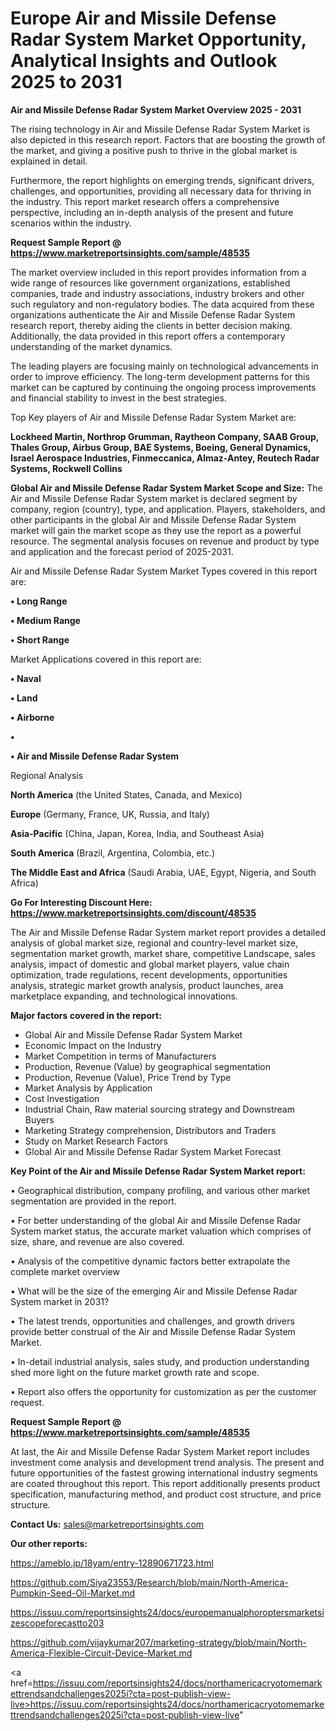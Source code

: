 # Europe Air and Missile Defense Radar System Market Opportunity, Analytical Insights and Outlook 2025 to 2031

<Strong> Air and Missile Defense Radar System Market Overview 2025 - 2031</strong>

The rising technology in Air and Missile Defense Radar System Market is also depicted in this research report. Factors that are boosting the growth of the market, and giving a positive push to thrive in the global market is explained in detail.

Furthermore, the report highlights on emerging trends, significant drivers, challenges, and opportunities, providing all necessary data for thriving in the industry. This report market research offers a comprehensive perspective, including an in-depth analysis of the present and future scenarios within the industry.

<strong>Request Sample Report @ <a href=https://www.marketreportsinsights.com/sample/48535>https://www.marketreportsinsights.com/sample/48535</a></strong>

The market overview included in this report provides information from a wide range of resources like government organizations, established companies, trade and industry associations, industry brokers and other such regulatory and non-regulatory bodies. The data acquired from these organizations authenticate the Air and Missile Defense Radar System research report, thereby aiding the clients in better decision making. Additionally, the data provided in this report offers a contemporary understanding of the market dynamics.

The leading players are focusing mainly on technological advancements in order to improve efficiency. The long-term development patterns for this market can be captured by continuing the ongoing process improvements and financial stability to invest in the best strategies.

Top Key players of Air and Missile Defense Radar System Market are:

<strong>Lockheed Martin, Northrop Grumman, Raytheon Company, SAAB Group, Thales Group, Airbus Group, BAE Systems, Boeing, General Dynamics, Israel Aerospace Industries, Finmeccanica, Almaz-Antey, Reutech Radar Systems, Rockwell Collins</strong>

<strong><b>Global Air and Missile Defense Radar System Market Scope and Size:</b></strong>
The Air and Missile Defense Radar System market is declared segment by company, region (country), type, and application. Players, stakeholders, and other participants in the global Air and Missile Defense Radar System market will gain the market scope as they use the report as a powerful resource. The segmental analysis focuses on revenue and product by type and application and the forecast period of 2025-2031.

Air and Missile Defense Radar System Market Types covered in this report are:

<strong>•  Long Range

•  Medium Range

•  Short Range</strong>

Market Applications covered in this report are:

<strong>•  Naval

•  Land

•  Airborne

•  

•  Air and Missile Defense Radar System</strong> 

Regional Analysis

<strong>North America</strong> (the United States, Canada, and Mexico)

<strong>Europe</strong> (Germany, France, UK, Russia, and Italy)

<strong>Asia-Pacific</strong> (China, Japan, Korea, India, and Southeast Asia)

<strong>South America</strong> (Brazil, Argentina, Colombia, etc.)

<strong>The Middle East and Africa</strong> (Saudi Arabia, UAE, Egypt, Nigeria, and South Africa)

<strong>Go For Interesting Discount Here: <a href=https://www.marketreportsinsights.com/discount/48535>https://www.marketreportsinsights.com/discount/48535</a></strong>

The Air and Missile Defense Radar System market report provides a detailed analysis of global market size, regional and country-level market size, segmentation market growth, market share, competitive Landscape, sales analysis, impact of domestic and global market players, value chain optimization, trade regulations, recent developments, opportunities analysis, strategic market growth analysis, product launches, area marketplace expanding, and technological innovations.

<strong><b>Major factors covered in the report:</b></strong>
<ul>
  <li>Global Air and Missile Defense Radar System Market </li>
  <li>Economic Impact on the Industry</li>
  <li>Market Competition in terms of Manufacturers</li>
  <li>Production, Revenue (Value) by geographical segmentation</li>
  <li>Production, Revenue (Value), Price Trend by Type</li>
  <li>Market Analysis by Application</li>
  <li>Cost Investigation</li>
  <li>Industrial Chain, Raw material sourcing strategy and Downstream Buyers</li>
  <li>Marketing Strategy comprehension, Distributors and Traders</li>
  <li>Study on Market Research Factors</li>
  <li>Global Air and Missile Defense Radar System Market Forecast</li>
</ul>

<strong><b>Key Point of the Air and Missile Defense Radar System Market report:</b></strong>

• Geographical distribution, company profiling, and various other market segmentation are provided in the report.

• For better understanding of the global Air and Missile Defense Radar System market status, the accurate market valuation which comprises of size, share, and revenue are also covered.

• Analysis of the competitive dynamic factors better extrapolate the complete market overview

• What will be the size of the emerging Air and Missile Defense Radar System market in 2031?

• The latest trends, opportunities and challenges, and growth drivers provide better construal of the Air and Missile Defense Radar System Market.

• In-detail industrial analysis, sales study, and production understanding shed more light on the future market growth rate and scope.

• Report also offers the opportunity for customization as per the customer request.

<strong>Request Sample Report @ <a href=https://www.marketreportsinsights.com/sample/48535>https://www.marketreportsinsights.com/sample/48535</a></strong>

At last, the Air and Missile Defense Radar System Market report includes investment come analysis and development trend analysis. The present and future opportunities of the fastest growing international industry segments are coated throughout this report. This report additionally presents product specification, manufacturing method, and product cost structure, and price structure.

<strong>Contact Us:</strong>
sales@marketreportsinsights.com

<strong>Our other reports:</strong>

<a href=https://ameblo.jp/18yam/entry-12890671723.html>https://ameblo.jp/18yam/entry-12890671723.html</a>

<a href=https://github.com/Siya23553/Research/blob/main/North-America-Pumpkin-Seed-Oil-Market.md>https://github.com/Siya23553/Research/blob/main/North-America-Pumpkin-Seed-Oil-Market.md</a>

<a href=https://issuu.com/reportsinsights24/docs/europemanualphoroptersmarketsizescopeforecastto203>https://issuu.com/reportsinsights24/docs/europemanualphoroptersmarketsizescopeforecastto203</a>

<a href=https://github.com/vijaykumar207/marketing-strategy/blob/main/North-America-Flexible-Circuit-Device-Market.md>https://github.com/vijaykumar207/marketing-strategy/blob/main/North-America-Flexible-Circuit-Device-Market.md</a>

<a href=https://issuu.com/reportsinsights24/docs/northamericacryotomemarkettrendsandchallenges2025i?cta=post-publish-view-live>https://issuu.com/reportsinsights24/docs/northamericacryotomemarkettrendsandchallenges2025i?cta=post-publish-view-live</a>"
